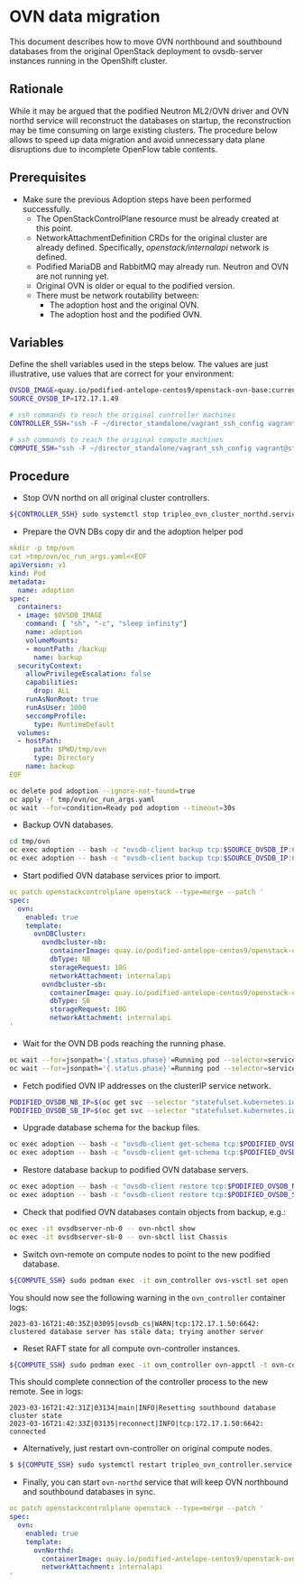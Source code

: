 # OVN data migration

This document describes how to move OVN northbound and southbound databases
from the original OpenStack deployment to ovsdb-server instances running in the
OpenShift cluster.

## Rationale

While it may be argued that the podified Neutron ML2/OVN driver and OVN northd
service will reconstruct the databases on startup, the reconstruction may be
time consuming on large existing clusters. The procedure below allows to speed
up data migration and avoid unnecessary data plane disruptions due to
incomplete OpenFlow table contents.

## Prerequisites

- Make sure the previous Adoption steps have been performed successfully.
  - The OpenStackControlPlane resource must be already created at this point.
  - NetworkAttachmentDefinition CRDs for the original cluster are already
    defined. Specifically, _openstack/internalapi_ network is defined.
  - Podified MariaDB and RabbitMQ may already run. Neutron and OVN are not
    running yet.
  - Original OVN is older or equal to the podified version.
  - There must be network routability between:
    - The adoption host and the original OVN.
    - The adoption host and the podified OVN.

## Variables

Define the shell variables used in the steps below. The values are
just illustrative, use values that are correct for your environment:

```bash
OVSDB_IMAGE=quay.io/podified-antelope-centos9/openstack-ovn-base:current-podified
SOURCE_OVSDB_IP=172.17.1.49

# ssh commands to reach the original controller machines
CONTROLLER_SSH="ssh -F ~/director_standalone/vagrant_ssh_config vagrant@standalone"

# ssh commands to reach the original compute machines
COMPUTE_SSH="ssh -F ~/director_standalone/vagrant_ssh_config vagrant@standalone"
```

## Procedure

- Stop OVN northd on all original cluster controllers.

```bash
${CONTROLLER_SSH} sudo systemctl stop tripleo_ovn_cluster_northd.service
```
- Prepare the OVN DBs copy dir and the adoption helper pod

```yaml
mkdir -p tmp/ovn
cat >tmp/ovn/oc_run_args.yaml<<EOF
apiVersion: v1
kind: Pod
metadata:
  name: adoption
spec:
  containers:
  - image: $OVSDB_IMAGE
    command: [ "sh", "-c", "sleep infinity"]
    name: adoption
    volumeMounts:
    - mountPath: /backup
      name: backup
  securityContext:
    allowPrivilegeEscalation: false
    capabilities:
      drop: ALL
    runAsNonRoot: true
    runAsUser: 1000
    seccompProfile:
      type: RuntimeDefault
  volumes:
  - hostPath:
      path: $PWD/tmp/ovn
      type: Directory
    name: backup
EOF
```
```bash
oc delete pod adoption --ignore-not-found=true
oc apply -f tmp/ovn/oc_run_args.yaml
oc wait --for=condition=Ready pod adoption --timeout=30s
```

- Backup OVN databases.

```bash
cd tmp/ovn
oc exec adoption -- bash -c "ovsdb-client backup tcp:$SOURCE_OVSDB_IP:6641 > /backup/ovs-nb.db"
oc exec adoption -- bash -c "ovsdb-client backup tcp:$SOURCE_OVSDB_IP:6642 > /backup/ovs-sb.db"
```

- Start podified OVN database services prior to import.

```yaml
oc patch openstackcontrolplane openstack --type=merge --patch '
spec:
  ovn:
    enabled: true
    template:
      ovnDBCluster:
        ovndbcluster-nb:
          containerImage: quay.io/podified-antelope-centos9/openstack-ovn-nb-db-server:current-podified
          dbType: NB
          storageRequest: 10G
          networkAttachment: internalapi
        ovndbcluster-sb:
          containerImage: quay.io/podified-antelope-centos9/openstack-ovn-sb-db-server:current-podified
          dbType: SB
          storageRequest: 10G
          networkAttachment: internalapi
'
```
- Wait for the OVN DB pods reaching the running phase.

```bash
oc wait --for=jsonpath='{.status.phase}'=Running pod --selector=service=ovsdbserver-nb
oc wait --for=jsonpath='{.status.phase}'=Running pod --selector=service=ovsdbserver-sb
```

- Fetch podified OVN IP addresses on the clusterIP service network.

```bash
PODIFIED_OVSDB_NB_IP=$(oc get svc --selector "statefulset.kubernetes.io/pod-name=ovsdbserver-nb-0" -ojsonpath='{.items[0].spec.clusterIP}')
PODIFIED_OVSDB_SB_IP=$(oc get svc --selector "statefulset.kubernetes.io/pod-name=ovsdbserver-sb-0" -ojsonpath='{.items[0].spec.clusterIP}')
```

- Upgrade database schema for the backup files.

```bash
oc exec adoption -- bash -c "ovsdb-client get-schema tcp:$PODIFIED_OVSDB_NB_IP:6641 > /backup/ovs-nb.ovsschema && ovsdb-tool convert /backup/ovs-nb.db /backup/ovs-nb.ovsschema"
oc exec adoption -- bash -c "ovsdb-client get-schema tcp:$PODIFIED_OVSDB_SB_IP:6642 > /backup/ovs-sb.ovsschema && ovsdb-tool convert /backup/ovs-sb.db /backup/ovs-sb.ovsschema"
```

- Restore database backup to podified OVN database servers.

```bash
oc exec adoption -- bash -c "ovsdb-client restore tcp:$PODIFIED_OVSDB_NB_IP:6641 < /backup/ovs-nb.db"
oc exec adoption -- bash -c "ovsdb-client restore tcp:$PODIFIED_OVSDB_SB_IP:6642 < /backup/ovs-sb.db"
```

- Check that podified OVN databases contain objects from backup, e.g.:

```bash
oc exec -it ovsdbserver-nb-0 -- ovn-nbctl show
oc exec -it ovsdbserver-sb-0 -- ovn-sbctl list Chassis
```

- Switch ovn-remote on compute nodes to point to the new podified database.

```bash
${COMPUTE_SSH} sudo podman exec -it ovn_controller ovs-vsctl set open . external_ids:ovn-remote=tcp:$PODIFIED_OVSDB_SB_IP:6642
```

You should now see the following warning in the `ovn_controller` container logs:

```
2023-03-16T21:40:35Z|03095|ovsdb_cs|WARN|tcp:172.17.1.50:6642: clustered database server has stale data; trying another server
```

- Reset RAFT state for all compute ovn-controller instances.

```bash
${COMPUTE_SSH} sudo podman exec -it ovn_controller ovn-appctl -t ovn-controller sb-cluster-state-reset
```

This should complete connection of the controller process to the new remote. See in logs:

```
2023-03-16T21:42:31Z|03134|main|INFO|Resetting southbound database cluster state
2023-03-16T21:42:33Z|03135|reconnect|INFO|tcp:172.17.1.50:6642: connected
```

- Alternatively, just restart ovn-controller on original compute nodes.

```bash
$ ${COMPUTE_SSH} sudo systemctl restart tripleo_ovn_controller.service
```

- Finally, you can start `ovn-northd` service that will keep OVN northbound and southbound databases in sync.

```yaml
oc patch openstackcontrolplane openstack --type=merge --patch '
spec:
  ovn:
    enabled: true
    template:
      ovnNorthd:
        containerImage: quay.io/podified-antelope-centos9/openstack-ovn-northd:current-podified
        networkAttachment: internalapi
'
```
